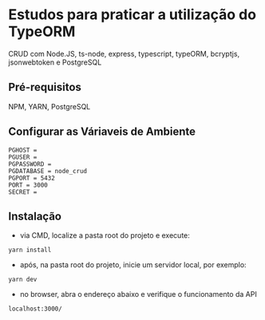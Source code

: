 # Estudos para praticar a utilização do TypeORM
CRUD com Node.JS, ts-node, express, typescript, typeORM, bcryptjs, jsonwebtoken e PostgreSQL

## Pré-requisitos
NPM, YARN, PostgreSQL

## Configurar as Váriaveis de Ambiente
```
PGHOST = 
PGUSER = 
PGPASSWORD = 
PGDATABASE = node_crud
PGPORT = 5432
PORT = 3000
SECRET = 
```

## Instalação
- via CMD, localize a pasta root do projeto e execute:
```
yarn install
```
- após, na pasta root do projeto, inicie um servidor local, por exemplo:
```
yarn dev
```
- no browser, abra o endereço abaixo e verifique o funcionamento da API
```
localhost:3000/
```